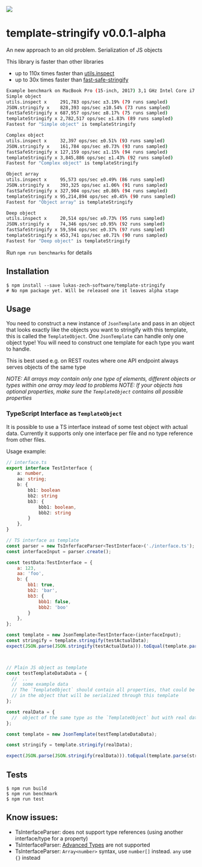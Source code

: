 ![](https://github.com/lukas-zech-software/template-stringify/workflows/Build/badge.svg)

# template-stringify v0.0.1-alpha

An new approach to an old problem. Serialization of JS objects

This library is faster than other libraries
* up to 110x times faster than [utils.inspect](https://nodejs.org/api/util.html#util_util_inspect_object_options)
* up to 30x times faster than [fast-safe-stringify](https://www.npmjs.com/package/fast-safe-stringify)

```bash
Example benchmark on MacBook Pro (15-inch, 2017) 3,1 GHz Intel Core i7
Simple object
utils.inspect x     291,783 ops/sec ±3.19% (79 runs sampled)
JSON.stringify x    828,393 ops/sec ±10.54% (73 runs sampled)
fastSafeStringify x 687,957 ops/sec ±8.17% (75 runs sampled)
templateStringify x 2,782,517 ops/sec ±1.83% (89 runs sampled)
Fastest for "Simple object" is templateStringify

Complex object
utils.inspect x     32,397 ops/sec ±0.51% (93 runs sampled)
JSON.stringify x    161,784 ops/sec ±0.73% (93 runs sampled)
fastSafeStringify x 127,159 ops/sec ±1.15% (94 runs sampled)
templateStringify x 3,845,886 ops/sec ±1.43% (92 runs sampled)
Fastest for "Complex object" is templateStringify

Object array
utils.inspect x     95,573 ops/sec ±0.49% (86 runs sampled)
JSON.stringify x    393,325 ops/sec ±1.06% (91 runs sampled)
fastSafeStringify x 327,904 ops/sec ±0.86% (94 runs sampled)
templateStringify x 95,214,894 ops/sec ±0.45% (90 runs sampled)
Fastest for "Object array" is templateStringify

Deep object
utils.inspect x     20,514 ops/sec ±0.73% (95 runs sampled)
JSON.stringify x    74,346 ops/sec ±0.95% (92 runs sampled)
fastSafeStringify x 59,594 ops/sec ±0.37% (97 runs sampled)
templateStringify x 453,741 ops/sec ±0.71% (90 runs sampled)
Fastest for "Deep object" is templateStringify
```

Run `npm run benchmarks` for details

## Installation

```shell
$ npm install --save lukas-zech-software/template-stringify
# No npm package yet. Will be released one it leaves alpha stage
```

## Usage

You need to construct a new instance of `JsonTemplate` and pass in an object that looks exactly like
the objects you want to stringify with this template, this is called the `TemplateObject`. One `JsonTemplate` can handle only one object type!
You will need to construct one template for each type you want to handle.

This is best used e.g. on REST routes where one API endpoint always serves objects of the same type

*NOTE: All arrays may contain only one type of elements, different objects or types within one array may lead to problems*
*NOTE: If your objects has optional properties, make sure the `TemplateObject` contains all possible properties*

### TypeScript Interface as `TemplateObject`
It is possible to use a TS interface instead of some test object with actual data.
Currently it supports only one interface per file and no type reference from other files.

Usage example:

```typescript
// interface.ts
export interface TestInterface {
    a: number,
    aa: string;
    b: {
        bb1: boolean
        bb2: string
        bb3: {
            bbb1: boolean,
            bbb2: string
        }
    },
}
```

```js
// TS interface as template
const parser = new TsInferfaceParser<TestInterface>('./interface.ts');
const interfaceInput = parser.create();

const testData:TestInterface = {
    a: 123,
    aa: 'foo',
    b: {
        bb1: true,
        bb2: 'bar',
        bb3: {
            bbb1: false,
            bbb2: 'boo'
        }
    },
};

const template = new JsonTemplate<TestInterface>(interfaceInput);
const stringify = template.stringify(testActualData);
expect(JSON.parse(JSON.stringify(testActualData))).toEqual(template.parse(stringify))



// Plain JS object as template
const testTemplateDataData = {
  //  .. 
  //  some example data
  // The `TemplateObject` should contain all properties, that could be contained
  // in the object that will be serialized through this template 
};

const realData = {
  //  object of the same type as the `TemplateObject` but with real data
};

const template = new JsonTemplate(testTemplateDataData);

const stringify = template.stringify(realData);

expect(JSON.parse(JSON.stringify(realData))).toEqual(template.parse(stringify))
```

## Tests

```shell
$ npm run build
$ npm run benchmark
$ npm run test
```

## Know issues:
* TsInterfaceParser: does not support type references (using another interface/type for a property)
* TsInterfaceParser: [Advanced Types](https://www.typescriptlang.org/docs/handbook/advanced-types.html) are not supported
* TsInterfaceParser: `Array<number>` syntax, use `number[]` instead. `any` use `{}` instead



